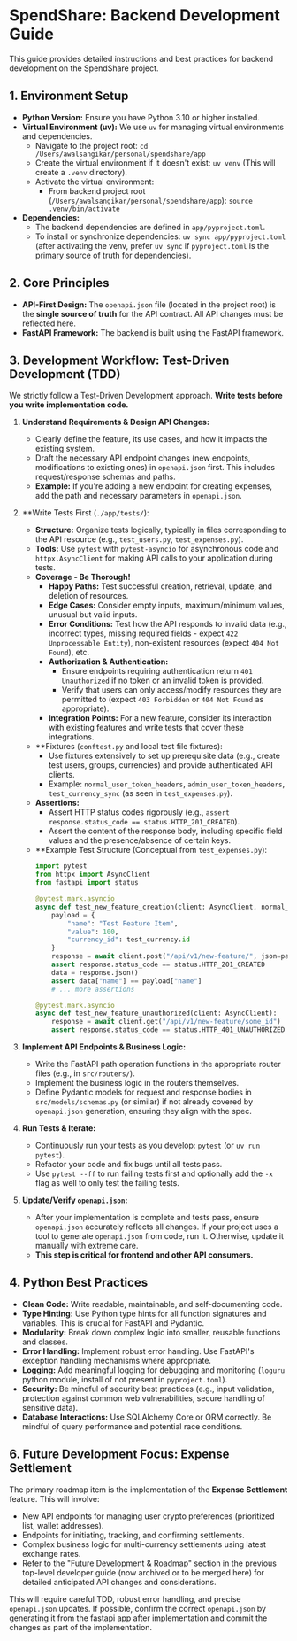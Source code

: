 # SpendShare: Backend Development Guide

This guide provides detailed instructions and best practices for backend development on the SpendShare project.

## 1. Environment Setup

*   **Python Version:** Ensure you have Python 3.10 or higher installed.
*   **Virtual Environment (uv):** We use `uv` for managing virtual environments and dependencies.
    *   Navigate to the project root: `cd /Users/awalsangikar/personal/spendshare/app`
    *   Create the virtual environment if it doesn't exist: `uv venv` (This will create a `.venv` directory).
    *   Activate the virtual environment:
        *   From backend project root (`/Users/awalsangikar/personal/spendshare/app`): `source .venv/bin/activate`
*   **Dependencies:**
    *   The backend dependencies are defined in `app/pyproject.toml`.
    *   To install or synchronize dependencies: `uv sync app/pyproject.toml` (after activating the venv, prefer `uv sync` if `pyproject.toml` is the primary source of truth for dependencies).

## 2. Core Principles

*   **API-First Design:** The `openapi.json` file (located in the project root) is the **single source of truth** for the API contract. All API changes must be reflected here.
*   **FastAPI Framework:** The backend is built using the FastAPI framework.

## 3. Development Workflow: Test-Driven Development (TDD)

We strictly follow a Test-Driven Development approach. **Write tests before you write implementation code.**

1.  **Understand Requirements & Design API Changes:**
    *   Clearly define the feature, its use cases, and how it impacts the existing system.
    *   Draft the necessary API endpoint changes (new endpoints, modifications to existing ones) in `openapi.json` first. This includes request/response schemas and paths.
    *   **Example:** If you're adding a new endpoint for creating expenses, add the path and necessary parameters in `openapi.json`.

2.  **Write Tests First (`./app/tests/`):
    *   **Structure:** Organize tests logically, typically in files corresponding to the API resource (e.g., `test_users.py`, `test_expenses.py`).
    *   **Tools:** Use `pytest` with `pytest-asyncio` for asynchronous code and `httpx.AsyncClient` for making API calls to your application during tests.
    *   **Coverage - Be Thorough!**
        *   **Happy Paths:** Test successful creation, retrieval, update, and deletion of resources.
        *   **Edge Cases:** Consider empty inputs, maximum/minimum values, unusual but valid inputs.
        *   **Error Conditions:** Test how the API responds to invalid data (e.g., incorrect types, missing required fields - expect `422 Unprocessable Entity`), non-existent resources (expect `404 Not Found`), etc.
        *   **Authorization & Authentication:**
            *   Ensure endpoints requiring authentication return `401 Unauthorized` if no token or an invalid token is provided.
            *   Verify that users can only access/modify resources they are permitted to (expect `403 Forbidden` or `404 Not Found` as appropriate).
        *   **Integration Points:** For a new feature, consider its interaction with existing features and write tests that cover these integrations.
    *   **Fixtures (`conftest.py` and local test file fixtures):
        *   Use fixtures extensively to set up prerequisite data (e.g., create test users, groups, currencies) and provide authenticated API clients.
        *   Example: `normal_user_token_headers`, `admin_user_token_headers`, `test_currency_sync` (as seen in `test_expenses.py`).
    *   **Assertions:**
        *   Assert HTTP status codes rigorously (e.g., `assert response.status_code == status.HTTP_201_CREATED`).
        *   Assert the content of the response body, including specific field values and the presence/absence of certain keys.
    *   **Example Test Structure (Conceptual from `test_expenses.py`):
        ```python
        import pytest
        from httpx import AsyncClient
        from fastapi import status

        @pytest.mark.asyncio
        async def test_new_feature_creation(client: AsyncClient, normal_user_token_headers: dict, test_currency: Currency):
            payload = {
                "name": "Test Feature Item",
                "value": 100,
                "currency_id": test_currency.id
            }
            response = await client.post("/api/v1/new-feature/", json=payload, headers=normal_user_token_headers)
            assert response.status_code == status.HTTP_201_CREATED
            data = response.json()
            assert data["name"] == payload["name"]
            # ... more assertions

        @pytest.mark.asyncio
        async def test_new_feature_unauthorized(client: AsyncClient):
            response = await client.get("/api/v1/new-feature/some_id")
            assert response.status_code == status.HTTP_401_UNAUTHORIZED
        ```

3.  **Implement API Endpoints & Business Logic:**
    *   Write the FastAPI path operation functions in the appropriate router files (e.g., in `src/routers/`).
    *   Implement the business logic in the routers themselves.
    *   Define Pydantic models for request and response bodies in `src/models/schemas.py` (or similar) if not already covered by `openapi.json` generation, ensuring they align with the spec.

4.  **Run Tests & Iterate:**
    *   Continuously run your tests as you develop: `pytest` (or `uv run pytest`).
    *   Refactor your code and fix bugs until all tests pass.
    *   Use `pytest --ff` to run failing tests first and optionally add the `-x` flag as well to only test the failing tests.

5.  **Update/Verify `openapi.json`:**
    *   After your implementation is complete and tests pass, ensure `openapi.json` accurately reflects all changes. If your project uses a tool to generate `openapi.json` from code, run it. Otherwise, update it manually with extreme care.
    *   **This step is critical for frontend and other API consumers.**

## 4. Python Best Practices

*   **Clean Code:** Write readable, maintainable, and self-documenting code.
*   **Type Hinting:** Use Python type hints for all function signatures and variables. This is crucial for FastAPI and Pydantic.
*   **Modularity:** Break down complex logic into smaller, reusable functions and classes.
*   **Error Handling:** Implement robust error handling. Use FastAPI's exception handling mechanisms where appropriate.
*   **Logging:** Add meaningful logging for debugging and monitoring (`loguru` python module, install of not present in `pyproject.toml`).
*   **Security:** Be mindful of security best practices (e.g., input validation, protection against common web vulnerabilities, secure handling of sensitive data).
*   **Database Interactions:** Use SQLAlchemy Core or ORM correctly. Be mindful of query performance and potential race conditions.

## 6. Future Development Focus: Expense Settlement

The primary roadmap item is the implementation of the **Expense Settlement** feature. This will involve:
*   New API endpoints for managing user crypto preferences (prioritized list, wallet addresses).
*   Endpoints for initiating, tracking, and confirming settlements.
*   Complex business logic for multi-currency settlements using latest exchange rates.
*   Refer to the "Future Development & Roadmap" section in the previous top-level developer guide (now archived or to be merged here) for detailed anticipated API changes and considerations.

This will require careful TDD, robust error handling, and precise `openapi.json` updates.
If possible, confirm the correct `openapi.json` by generating it from the fastapi app after implementation and commit the changes as part of
the implementation.
